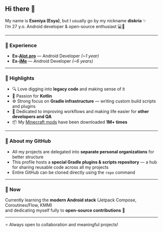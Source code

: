 ## Hi there 👋

My name is **Eseniya (Esya)**, but I usually go by my nickname **diskria** ✨  
I’m 27 y.o. Android developer & open-source enthusiast 💻🌿  

---

### 💼 Experience
- **Ex-[Alot.pro](https://alot.pro/)** — Android Developer *(~1 year)*
- **Ex-[iMe](https://imem.app)** — Android Developer *(~6 years)*

---

### 🚀 Highlights
- 🔍 Love digging into **legacy code** and making sense of it  
- 💜 Passion for **Kotlin**  
- ⚙️ Strong focus on **Gradle infrastructure** — writing custom build scripts and plugins  
- 🤝 Dedicated to improving workflows and making life easier for **other developers and QA**  
- 📦 My [Minecraft mods](https://modrinth.com/user/diskria/mods) have been downloaded **1M+ times**  

---

### 📂 About my GitHub
- All my projects are delegated into **separate personal organizations** for better structure  
- This profile hosts a **special Gradle plugins & scripts repository** — a hub for sharing reusable code across all my projects  
- Entire GitHub can be cloned directly using the `repo` command  

---

### 🌱 Now
Currently learning the **modern Android stack** (Jetpack Compose, Coroutines/Flow, KMM)  
and dedicating myself fully to **open-source contributions** 🌟  

---

⭐ Always open to collaboration and meaningful projects!  

